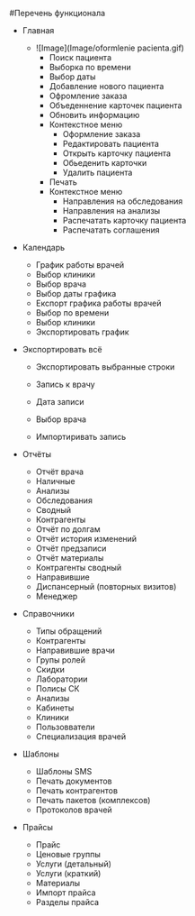 #Перечень функционала

- Главная
  - ![Image](Image/oformlenie pacienta.gif)
    - Поиск пациента
    - Выборка по времени
    - Выбор даты  
    - Добавление нового пациента
    - Офромление заказа
    - Объеденнение карточек пациента
    - Обновить информацию
    - Контекстное меню
      - Оформление заказа
      - Редактировать пациента 
      - Открыть карточку пациента
      - Обьеденить карточки
      - Удалить пациента
    - Печать
    - Контекстное меню
      - Направления на обследования
      - Направления на анализы
      - Распечатать карточку пациента
      - Распечатать соглашения
- Календарь
   - График работы врачей
   - Выбор клиники
   - Выбор врача
   - Выбор даты графика 
   - Експорт графика работы врачей 
   - Выбор по времени 
   - Выбор клиники 
   - Экспортировать график
 - Экспортировать всё
   - Экспортировать выбранные строки
          
   - Запись к врачу
   - Дата записи 
   - Выбор врача
   - Импортиривать запись

- Отчёты 
      
    - Отчёт врача 
    - Наличные
    - Анализы
    - Обследования 
    - Сводный 
    - Контрагенты 
    - Отчёт по долгам
    - Отчёт история изменений 
    - Отчёт предзаписи
    - Отчёт материалы 
    - Контрагенты сводный 
    - Направившие 
    - Диспансерный (повторных визитов)
    - Менеджер

- Справочники 
  - Типы обращений
  - Контрагенты
  - Направившие врачи
  - Групы ролей
  - Скидки 
  - Лаборатории 
  - Полисы СК
  - Анализы
  - Кабинеты
  - Клиники
  - Пользовватели
  - Специализация врачей

- Шаблоны 
   - Шаблоны SMS
   - Печать документов
   - Печать контрагентов 
   - Печать пакетов (комплексов)
   - Протоколов врачей

- Прайсы 
   - Прайс 
   - Ценовые группы
   - Услуги (детальный)
   - Услуги (краткий)
   - Материалы 
   - Импорт прайса 
   - Разделы прайса 




  



 


 